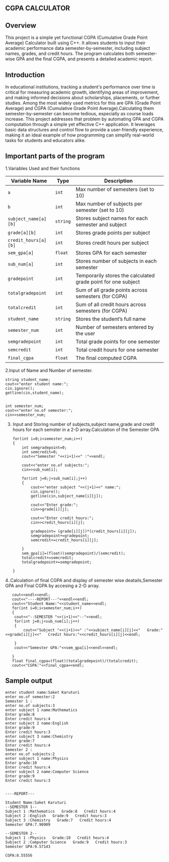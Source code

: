 
## CGPA CALCULATOR

## Overview
This project is a simple yet functional CGPA (Cumulative Grade Point Average) Calculator built using C++. It allows students to input their academic performance data semester-by-semester, including subject names, grades, and credit hours. The program calculates both semester-wise GPA and the final CGPA, and presents a detailed academic report.

## Introduction
In educational institutions, tracking a student's performance over time is critical for measuring academic growth, identifying areas of improvement, and making informed decisions about scholarships, placements, or further studies. Among the most widely used metrics for this are GPA (Grade Point Average) and CGPA (Cumulative Grade Point Average).Calculating them semester-by-semester can become tedious, especially as course loads increase. This project addresses that problem by automating GPA and CGPA computation through a simple yet effective C++ application. It leverages basic data structures and control flow to provide a user-friendly experience, making it an ideal example of how programming can simplify real-world tasks for students and educators alike.

## Important parts of the program

1.Variables Used and  their functions


 
| Variable Name        | Type     | Description                                                   |
| -------------------- | -------- | ------------------------------------------------------------- |
| `a`                  | `int`    | Max number of semesters (set to 10)                           |
| `b`                  | `int`    | Max number of subjects per semester (set to 10)               |
| `subject_name[a][b]` | `string` | Stores subject names for each semester and subject            |
| `grade[a][b]`        | `int`    | Stores grade points per subject                               |
| `credit_hours[a][b]` | `int`    | Stores credit hours per subject                               |
| `sem_gpa[a]`         | `float`  | Stores GPA for each semester                                  |
| `sub_num[a]`         | `int`    | Stores number of subjects in each semester                    |
| `gradepoint`         | `int`    | Temporarily stores the calculated grade point for one subject |
| `totalgradepoint`    | `int`    | Sum of all grade points across semesters (for CGPA)           |
| `totalcredit`        | `int`    | Sum of all credit hours across semesters (for CGPA)           |
| `student_name`       | `string` | Stores the student’s full name                                |
| `semester_num`       | `int`    | Number of semesters entered by the user                       |
| `semgradepoint`      | `int`    | Total grade points for one semester                           |
| `semcredit`          | `int`    | Total credit hours for one semester                           |
| `final_cgpa`         | `float`  | The final computed CGPA                                       |


2.Input of Name and Number of semester.

    string student_name;
    cout<<"enter student name:";
    cin.ignore();
    getline(cin,student_name);


    int semester_num;
    cout<<"enter no.of semester:";
    cin>>semester_num;


3. Input and Storing number of subjects,subject name,grade and credit hours for each semster in a 2-D array.Calculation of the Semester GPA

       for(int i=0;i<semester_num;i++)
       {
           int semgradepoint=0;
           int semcredit=0;
           cout<<"Semester "<<(i+1)<<" :"<<endl;

           cout<<"enter no.of subjects:";
           cin>>sub_num[i];

           for(int j=0;j<sub_num[i];j++)
           {
               cout<<"enter subject "<<(j+1)<<" name:";
               cin.ignore();
               getline(cin,subject_name[i][j]);

               cout<<"Enter grade:";
               cin>>grade[i][j];

               cout<<"Enter credit hours:";
               cin>>credit_hours[i][j];

               gradepoint= (grade[i][j])*(credit_hours[i][j]);
               semgradepoint+=gradepoint;
               semcredit+=credit_hours[i][j];

           }
           sem_gpa[i]=(float)(semgradepoint)/(semcredit);
           totalcredit+=semcredit;
           totalgradepoint+=semgradepoint;

       }

4..Calculation of final CGPA and display of semester wise deatails,Semester GPA and Final CGPA by accesing a 2-D array.

       cout<<endl<<endl;
       cout<<"----REPORT---"<<endl<<endl;
       cout<<"Student Name:"<<student_name<<endl;
       for(int i=0;i<semester_num;i++)
       {
        cout<<"--SEMESTER "<<(i+1)<<"--"<<endl;
        for(int j=0;j<sub_num[i];j++)
        {
            cout<<"Subject "<<(j+1)<<" :"<<subject_name[i][j]<<"   Grade:"<<grade[i][j]<<"   Credit hours:"<<credit_hours[i][j]<<endl;

        }
        cout<<"Semester GPA:"<<sem_gpa[i]<<endl<<endl;
        
       }
       float final_cgpa=(float)(totalgradepoint)/(totalcredit);
       cout<<"CGPA:"<<final_cgpa<<endl;



## Sample output

    enter student name:Saket Karuturi
    enter no.of semester:2
    Semester 1 :
    enter no.of subjects:3
    enter subject 1 name:Mathematics
    Enter grade:8
    Enter credit hours:4
    enter subject 2 name:English
    Enter grade:9
    Enter credit hours:3
    enter subject 3 name:Chemistry
    Enter grade:7
    Enter credit hours:4
    Semester 2 :
    enter no.of subjects:2
    enter subject 1 name:Physics
    Enter grade:10
    Enter credit hours:4
    enter subject 2 name:Computer Science
    Enter grade:9
    Enter credit hours:3


    ----REPORT---

    Student Name:Saket Karuturi
    --SEMESTER 1--
    Subject 1 :Mathematics   Grade:8   Credit hours:4
    Subject 2 :English   Grade:9   Credit hours:3
    Subject 3 :Chemistry   Grade:7   Credit hours:4
    Semester GPA:7.90909

    --SEMESTER 2--
    Subject 1 :Physics   Grade:10   Credit hours:4
    Subject 2 :Computer Science   Grade:9   Credit hours:3
    Semester GPA:9.57143

    CGPA:8.55556







